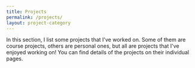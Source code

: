 ```yaml
---
title: Projects
permalink: /projects/
layout: project-category
---
```

  

In this section, I list some projects that I've worked on. Some of them are course projects, others are personal ones, but all are projects that I've enjoyed working on! You can find details of the projects on their individual pages.
